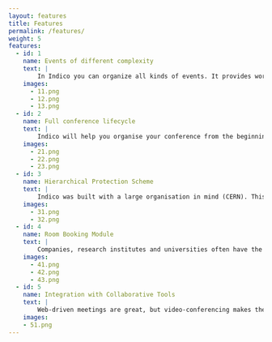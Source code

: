 ```yaml
---
layout: features
title: Features
permalink: /features/
weight: 5
features:
  - id: 1
    name: Events of different complexity
    text: |
        In Indico you can organize all kinds of events. It provides workflows that let you easily manage small seminars and meetings as well as more complicated workshops and conferences. Indico will aggregate and store all events of your institute. You can quickly have a look at the events that are happening this week, or search for a specific keyword.
    images: 
      - 11.png
      - 12.png
      - 13.png
  - id: 2
    name: Full conference lifecycle
    text: |
        Indico will help you organise your conference from the beginning. From registration and abstract submission to the final papers, conference materials are stored within the system and made available to participants from the event web page. We've got it all covered, even participant badges!
    images:
      - 21.png
      - 22.png
      - 23.png
  - id: 3
    name: Hierarchical Protection Scheme
    text: |
        Indico was built with a large organisation in mind (CERN). This is why events are organised using a hierarchy of categories and protection of resources at several granularity levels. Different roles can be defined within an event as well. From small schools to large enterprises, Indico is the intuitive solution for organised and secure event storage.
    images:
      - 31.png
      - 32.png
  - id: 4
    name: Room Booking Module
    text: |
        Companies, research institutes and universities often have the need to manage their rooms and keep track of their usage. Indico provides a flexible room booking module that allows for the delegation of room management capabilities, approval of bookings, management of audiovisual equipment and many other things, always in a transparent and intuitive way.
    images:
      - 41.png
      - 42.png
      - 43.png
  - id: 5
    name: Integration with Collaborative Tools
    text: |
        Web-driven meetings are great, but video-conferencing makes them even more productive. Indico seamlessly integrates with Vidyo, allowing participants to connect with a single click.
    images:
    - 51.png
---
```

